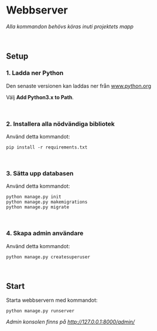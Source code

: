 # Webbserver

*Alla kommandon behövs köras inuti projektets mapp*

<br/>

## Setup

### 1. Ladda ner Python

Den senaste versionen kan laddas ner från <a href="https://www.python.org/downloads/">www.python.org</a>

Välj **Add Python3.x to Path**.

<br/>

### 2. Installera alla nödvändiga bibliotek

Använd detta kommandot:
```
pip install -r requirements.txt
```

<br/>

### 3. Sätta upp databasen

Använd detta kommandot:
```
python manage.py init
python manage.py makemigrations
python manage.py migrate
```

<br/>

### 4. Skapa admin användare

Använd detta kommandot:
```
python manage.py createsuperuser
```

<br/>

## Start

Starta webbservern med kommandot:
```
python manage.py runserver
```

*Admin konsolen finns på http://127.0.0.1:8000/admin/*









